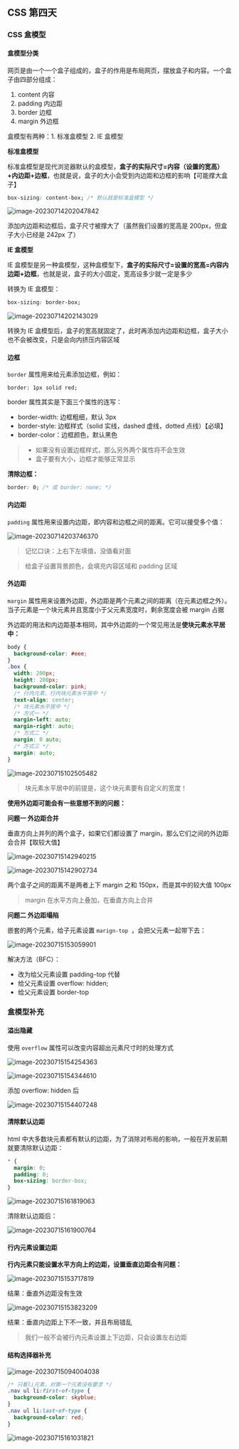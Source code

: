 ## CSS 第四天

### CSS 盒模型

#### 盒模型分类

网页是由一个一个盒子组成的，盒子的作用是布局网页，摆放盒子和内容。一个盒子由四部分组成：

1.  content 内容
2.  padding 内边距
3.  border 边框
4.  margin 外边框

盒模型有两种：1. 标准盒模型 2. IE 盒模型

**标准盒模型**

标准盒模型是现代浏览器默认的盒模型，**盒子的实际尺寸=内容（设置的宽高）+内边距+边框**，也就是说，盒子的大小会受到内边距和边框的影响【可能撑大盒子】

```css
box-sizing: content-box; /* 默认就是标准盒模型 */
```

![image-20230714202047842](https://post-src.wyun521.top/images/image-20230714202047842.png)

添加内边距和边框后，盒子尺寸被撑大了（虽然我们设置的宽高是 200px，但盒子大小已经是 242px 了）

**IE 盒模型**

IE 盒模型是另一种盒模型，这种盒模型下，**盒子的实际尺寸=设置的宽高=内容内边距+边框**，也就是说，盒子的大小固定，宽高设多少就一定是多少

转换为 IE 盒模型：

```css
box-sizing: border-box;
```

![image-20230714202143029](https://post-src.wyun521.top/images/image-20230714202143029.png)

转换为 IE 盒模型后，盒子的宽高就固定了，此时再添加内边距和边框，盒子大小也不会被改变，只是会向内挤压内容区域

#### 边框

`border` 属性用来给元素添加边框，例如：

```csss
border: 1px solid red;
```

border 属性其实是下面三个属性的连写：

- border-width: 边框粗细，默认 3px
- border-style: 边框样式（solid 实线，dashed 虚线，dotted 点线）【必填】
- border-color：边框颜色，默认黑色

> - 如果没有设置边框样式，那么另外两个属性将不会生效
> - 盒子要有大小，边框才能够正常显示

**清除边框：**

```css
border: 0; /* 或 border: none; */
```

#### 内边距

`padding` 属性用来设置内边距，即内容和边框之间的距离。它可以接受多个值：

![image-20230714203746370](https://post-src.wyun521.top/images/image-20230714203746370.png)

> 记忆口诀：上右下左填值，没值看对面

> 给盒子设置背景颜色，会填充内容区域和 padding 区域

#### 外边距

`margin` 属性用来设置外边距，外边距是两个元素之间的距离（在元素边框之外）。当子元素是一个块元素并且宽度小于父元素宽度时，剩余宽度会被 margin 占据

外边距的用法和内边距基本相同，其中外边距的一个常见用法是**使块元素水平居中：**

```css
body {
  background-color: #eee;
}
.box {
  width: 200px;
  height: 200px;
  background-color: pink;
  /* 行内元素、行内块元素水平居中 */
  text-align: center;
  /* 块元素水平居中 */
  /* 方式一 */
  margin-left: auto;
  margin-right: auto;
  /* 方式二 */
  margin: 0 auto;
  /* 方式三 */
  margin: auto;
}
```

![image-20230715102505482](https://post-src.wyun521.top/images/image-20230715102505482.png)

> 块元素水平居中的前提是，这个块元素要有自定义的宽度！

**使用外边距可能会有一些意想不到的问题：**

**问题一 外边距合并**

垂直方向上并列的两个盒子，如果它们都设置了 margin，那么它们之间的外边距会合并【取较大值】

![image-20230715142940215](https://post-src.wyun521.top/images/image-20230715142940215.png)

![image-20230715142902734](https://post-src.wyun521.top/images/image-20230715142902734.png)

两个盒子之间的距离不是两者上下 margin 之和 150px，而是其中的较大值 100px

> margin 在水平方向上叠加，在垂直方向上合并

**问题二 外边距塌陷**

嵌套的两个元素，给子元素设置 `marign-top `，会把父元素一起带下去：

![image-20230715153059901](https://post-src.wyun521.top/images/image-20230715153059901.png)

解决方法（BFC）：

- 改为给父元素设置 padding-top 代替
- 给父元素设置 overflow: hidden;
- 给父元素设置 border-top

### 盒模型补充

#### 溢出隐藏

使用 `overflow` 属性可以改变内容超出元素尺寸时的处理方式

![image-20230715154254363](https://post-src.wyun521.top/images/image-20230715154254363.png)

![image-20230715154344610](https://post-src.wyun521.top/images/image-20230715154344610.png)

添加 overflow: hidden 后

![image-20230715154407248](https://post-src.wyun521.top/images/image-20230715154407248.png)

#### 清除默认边距

html 中大多数块元素都有默认的边距，为了消除对布局的影响，一般在开发前期就要清除默认边距：

```css
* {
  margin: 0;
  padding: 0;
  box-sizing: border-box;
}
```

![image-20230715161819063](https://post-src.wyun521.top/images/image-20230715161819063.png)

清除默认边距后：

![image-20230715161900764](https://post-src.wyun521.top/images/image-20230715161900764.png)

#### 行内元素设置边距

**行内元素只能设置水平方向上的边距，设置垂直边距会有问题：**

![image-20230715153717819](https://post-src.wyun521.top/images/image-20230715153717819.png)

结果：垂直外边距没有生效

![image-20230715153823209](https://post-src.wyun521.top/images/image-20230715153823209.png)

结果：垂直内边距上下不一致，并且布局错乱

> 我们一般不会被行内元素设置上下边距，只会设置左右边距

#### 结构选择器补充

![image-20230715094004038](https://post-src.wyun521.top/images/image-20230715094004038.png)

```css
/* 只看li元素，对第一个元素没有要求 */
.nav ul li:first-of-type {
  background-color: skyblue;
}
.nav ul li:last-of-type {
  background-color: red;
}
```

![image-20230715161031821](https://post-src.wyun521.top/images/image-20230715161031821.png)
